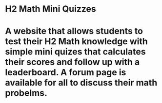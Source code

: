 # H2 Math Mini Quizzes
# A website that allows students to test their H2 Math knowledge with simple mini quizes that calculates their scores and follow up with a leaderboard. A forum page is available for all to discuss their math probelms.
